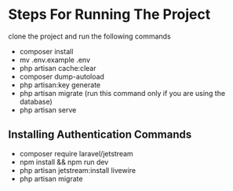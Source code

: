 # Steps For Running The Project
clone the project and run the following commands
- composer install
- mv .env.example .env
- php artisan cache:clear
- composer dump-autoload
- php artisan:key generate
- php artisan migrate (run this command only if you are using the database)
- php artisan serve

## Installing Authentication Commands
- composer require laravel/jetstream
- npm install && npm run dev
- php artisan jetstream:install livewire
- php artisan migrate
